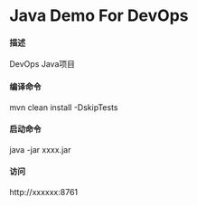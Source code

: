 # Java Demo For DevOps 

#### 描述 
DevOps Java项目

#### 编译命令
mvn clean install -DskipTests

#### 启动命令
java -jar xxxx.jar

#### 访问
http://xxxxxx:8761













